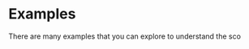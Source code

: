 # Examples
There are many examples that you can explore to understand the sco
<!--stackedit_data:
eyJoaXN0b3J5IjpbOTI3NTAxNzg2LC01OTExMDA3MDZdfQ==
-->